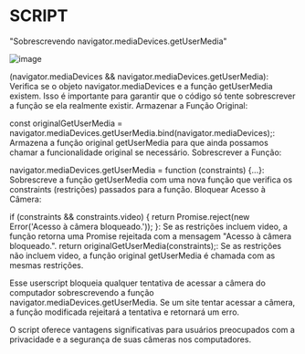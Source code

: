 # SCRIPT

"Sobrescrevendo navigator.mediaDevices.getUserMedia"

![image](https://github.com/user-attachments/assets/8fa3691d-b2cd-4776-8895-5ebb35f6b856)

(navigator.mediaDevices && navigator.mediaDevices.getUserMedia): Verifica se o objeto navigator.mediaDevices e a função getUserMedia existem. Isso é importante para garantir que o código só tente sobrescrever a função se ela realmente existir.
Armazenar a Função Original:

const originalGetUserMedia = navigator.mediaDevices.getUserMedia.bind(navigator.mediaDevices);: Armazena a função original getUserMedia para que ainda possamos chamar a funcionalidade original se necessário.
Sobrescrever a Função:

navigator.mediaDevices.getUserMedia = function (constraints) {...}: Sobrescreve a função getUserMedia com uma nova função que verifica os constraints (restrições) passados para a função.
Bloquear Acesso à Câmera:

if (constraints && constraints.video) { return Promise.reject(new Error('Acesso à câmera bloqueado.')); }: Se as restrições incluem video, a função retorna uma Promise rejeitada com a mensagem "Acesso à câmera bloqueado.".
return originalGetUserMedia(constraints);: Se as restrições não incluem video, a função original getUserMedia é chamada com as mesmas restrições.

Esse userscript bloqueia qualquer tentativa de acessar a câmera do computador sobrescrevendo a função navigator.mediaDevices.getUserMedia. Se um site tentar acessar a câmera, a função modificada rejeitará a tentativa e retornará um erro.

O script oferece vantagens significativas para usuários preocupados com a privacidade e a segurança de suas câmeras nos computadores.
